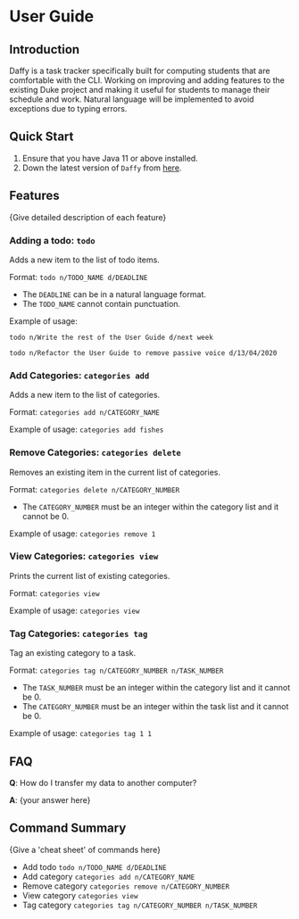 # User Guide

## Introduction

Daffy is a task tracker specifically built for computing students that are comfortable with the CLI. Working on improving and adding features to the existing Duke project and making it useful for students to manage their schedule and work. Natural language will be implemented to avoid exceptions due to typing errors.

## Quick Start

1. Ensure that you have Java 11 or above installed.
1. Down the latest version of `Daffy` from [here](https://github.com/AY2122S1-TIC4001-F18-6/tp/releases/tag/v3.0).

## Features 

{Give detailed description of each feature}

### Adding a todo: `todo`
Adds a new item to the list of todo items.

Format: `todo n/TODO_NAME d/DEADLINE`

* The `DEADLINE` can be in a natural language format.
* The `TODO_NAME` cannot contain punctuation.  

Example of usage: 

`todo n/Write the rest of the User Guide d/next week`

`todo n/Refactor the User Guide to remove passive voice d/13/04/2020`


### Add Categories: `categories add`
Adds a new item to the list of categories.

Format: `categories add n/CATEGORY_NAME`

Example of usage:
`categories add fishes`

### Remove Categories: `categories delete`
Removes an existing item in the current list of categories.

Format: `categories delete n/CATEGORY_NUMBER`

* The `CATEGORY_NUMBER` must be an integer within the category list and it cannot be 0.

Example of usage:
`categories remove 1`

### View Categories: `categories view`
Prints the current list of existing categories.

Format: `categories view`

Example of usage:
`categories view`

### Tag Categories: `categories tag`
Tag an existing category to a task.

Format: `categories tag n/CATEGORY_NUMBER n/TASK_NUMBER`

* The `TASK_NUMBER` must be an integer within the category list and it cannot be 0.
* The `CATEGORY_NUMBER` must be an integer within the task list and it cannot be 0.

Example of usage:
`categories tag 1 1`


## FAQ

**Q**: How do I transfer my data to another computer? 

**A**: {your answer here}

## Command Summary

{Give a 'cheat sheet' of commands here}

* Add todo `todo n/TODO_NAME d/DEADLINE`
* Add category `categories add n/CATEGORY_NAME`
* Remove category `categories remove n/CATEGORY_NUMBER`
* View category `categories view`
* Tag category `categories tag n/CATEGORY_NUMBER n/TASK_NUMBER`